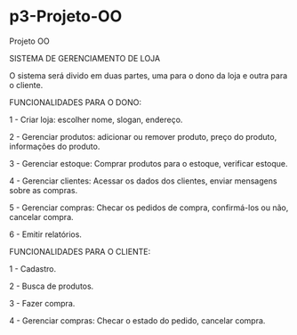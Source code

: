 # p3-Projeto-OO

Projeto OO


SISTEMA DE GERENCIAMENTO DE LOJA

O sistema será divido em duas partes, uma para o dono da loja e outra para o cliente. 

FUNCIONALIDADES PARA O DONO:

1 - Criar loja: escolher nome, slogan, endereço.

2 - Gerenciar produtos: adicionar ou remover produto, preço do produto, informações do produto. 

3 - Gerenciar estoque: Comprar produtos para o estoque, verificar estoque.

4 - Gerenciar clientes: Acessar os dados dos clientes, enviar mensagens sobre as compras.

5 - Gerenciar compras: Checar os pedidos de compra, confirmá-los ou não, cancelar compra.

6 - Emitir relatórios.

FUNCIONALIDADES PARA O CLIENTE:

1 - Cadastro.

2 - Busca de produtos.

3 - Fazer compra.

4 - Gerenciar compras: Checar o estado do pedido, cancelar compra.
